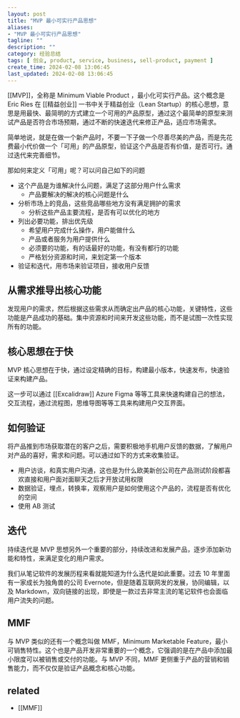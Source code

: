 ```yaml
---
layout: post
title: "MVP 最小可实行产品思想"
aliases:
- "MVP 最小可实行产品思想"
tagline: ""
description: ""
category: 经验总结
tags: [ 创业, product, service, business, sell-product, payment ]
create_time: 2024-02-08 13:06:45
last_updated: 2024-02-08 13:06:45
---
```


[[MVP]]，全称是 Minimum Viable Product ，最小化可实行产品。这个概念是 Eric Ries 在 [[精益创业]] 一书中关于精益创业（Lean Startup）的核心思想，意思是用最快、最简明的方式建立一个可用的产品原型，通过这个最简单的原型来测试产品是否符合市场预期，通过不断的快速迭代来修正产品，适应市场需求。

简单地说，就是在做一个新产品时，不要一下子做一个尽善尽美的产品，而是先花费最小代价做一个「可用」的产品原型，验证这个产品是否有价值，是否可行。通过迭代来完善细节。

那如何来定义「可用」呢？可以问自己如下的问题

- 这个产品是为谁解决什么问题，满足了这部分用户什么需求
  - 产品要解决的解决的核心问题是什么
- 分析市场上的竞品，这些竞品哪些地方没有满足拥护的需求
  - 分析这些产品主要流程，是否有可以优化的地方
- 列出必要功能，排出优先级
  - 希望用户完成什么操作，用户能做什么
  - 产品或者服务为用户提供什么
  - 必须要的功能，有的话最好的功能，有没有都行的功能
  - 严格划分资源和时间，来划定第一个版本
- 验证和迭代，用市场来验证项目，接收用户反馈

## 从需求推导出核心功能

发现用户的需求，然后根据这些需求从而确定出产品的核心功能，关键特性，这些功能是产品成功的基础。集中资源和时间来开发这些功能，而不是试图一次性实现所有的功能。

## 核心思想在于快

MVP 核心思想在于快，通过设定精确的目标，构建最小版本，快速发布，快速验证来构建产品。

这一步可以通过 [[Excalidraw]] Azure Figma 等等工具来快速构建自己的想法，交互流程，通过流程图，思维导图等等工具来构建用户交互界面。

## 如何验证

将产品推到市场获取潜在的客户之后，需要积极地手机用户反馈的数据，了解用户对产品的喜好，需求和问题。可以通过如下的方式来收集验证。

- 用户访谈，和真实用户沟通，这也是为什么欧美新创公司在产品测试阶段都喜欢直接和用户面对面聊天之后才开放试用权限
- 数据验证，埋点，转换率，观察用户是如何使用这个产品的，流程是否有优化的空间
- 使用 AB 测试

## 迭代

持续迭代是 MVP 思想另外一个重要的部分，持续改进和发展产品，逐步添加新功能和特性，来满足变化的用户需求。

我们从笔记软件的发展历程来看就能知道为什么迭代是如此重要。过去 10 年里面有一家成长为独角兽的公司 Evernote，但是随着互联网发的发展，协同编辑，以及 Markdown，双向链接的出现，即使是一款过去非常主流的笔记软件也会面临用户流失的问题。

## MMF

与 MVP 类似的还有一个概念叫做 MMF，Minimum Marketable Feature，最小可销售特性。这个也是产品开发非常重要的一个概念，它强调的是在产品中添加最小限度可以被销售或交付的功能。与 MVP 不同，MMF 更侧重于产品的营销和销售能力，而不仅仅是验证产品概念和核心功能。

## related

- [[MMF]]
